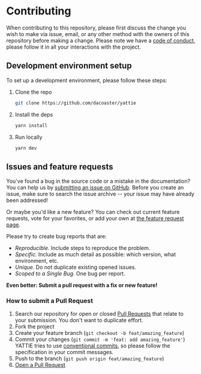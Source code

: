 # Contributing

When contributing to this repository, please first discuss the change you wish to make via issue, email, or any other method with the owners of this repository before making a change.
Please note we have a [code of conduct](CODE_OF_CONDUCT.md), please follow it in all your interactions with the project.

## Development environment setup

To set up a development environment, please follow these steps:

1. Clone the repo

   ```sh
   git clone https://github.com/dacoaster/yattie
   ```

2. Install the deps
   ```sh
   yarn install
   ```

3. Run locally
   ```sh
   yarn dev
   ```


## Issues and feature requests

You've found a bug in the source code or a mistake in the documentation? You can help us by [submitting an issue on GitHub](https://github.com/dacoaster/yattie/issues). Before you create an issue, make sure to search the issue archive -- your issue may have already been addressed!

Or maybe you'd like a new feature? You can check out current feature requests, vote for your favorites, or add your own at [the feature request page](https://features.yattie.ai).

Please try to create bug reports that are:

- _Reproducible._ Include steps to reproduce the problem.
- _Specific._ Include as much detail as possible: which version, what environment, etc.
- _Unique._ Do not duplicate existing opened issues.
- _Scoped to a Single Bug._ One bug per report.

**Even better: Submit a pull request with a fix or new feature!**

### How to submit a Pull Request

1. Search our repository for open or closed
   [Pull Requests](https://github.com/dacoaster/yattie/pulls)
   that relate to your submission. You don't want to duplicate effort.
2. Fork the project
3. Create your feature branch (`git checkout -b feat/amazing_feature`)
4. Commit your changes (`git commit -m 'feat: add amazing_feature'`) YATTIE tries to use [conventional commits](https://www.conventionalcommits.org), so please follow the specification in your commit messages.
5. Push to the branch (`git push origin feat/amazing_feature`)
6. [Open a Pull Request](https://github.com/dacoaster/yattie/compare?expand=1)

